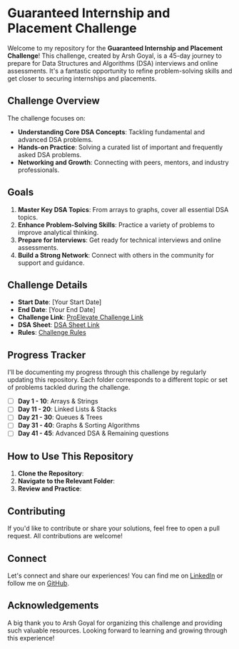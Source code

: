 # Guaranteed Internship and Placement Challenge

Welcome to my repository for the **Guaranteed Internship and Placement Challenge**! This challenge, created by Arsh Goyal, is a 45-day journey to prepare for Data Structures and Algorithms (DSA) interviews and online assessments. It's a fantastic opportunity to refine problem-solving skills and get closer to securing internships and placements.

## Challenge Overview

The challenge focuses on:
- **Understanding Core DSA Concepts**: Tackling fundamental and advanced DSA problems.
- **Hands-on Practice**: Solving a curated list of important and frequently asked DSA problems.
- **Networking and Growth**: Connecting with peers, mentors, and industry professionals.

## Goals

1. **Master Key DSA Topics**: From arrays to graphs, cover all essential DSA topics.
2. **Enhance Problem-Solving Skills**: Practice a variety of problems to improve analytical thinking.
3. **Prepare for Interviews**: Get ready for technical interviews and online assessments.
4. **Build a Strong Network**: Connect with others in the community for support and guidance.

## Challenge Details

- **Start Date**: [Your Start Date]
- **End Date**: [Your End Date]
- **Challenge Link**: [ProElevate Challenge Link](https://www.proelevate.in/dsa-practice)
- **DSA Sheet**: [DSA Sheet Link](https://docs.google.com/spreadsheets/d/1YzZRfsxkdp4v1vVhVZVICDW4vOYZdmd-dlWi_14nW4Y/edit#gid=0)
- **Rules**: [Challenge Rules](https://docs.google.com/document/d/1LLHC7sd9nIf-GifO8Iu6IHYt0Hb75U0rRdtGVPjJktk/edit)

## Progress Tracker

I'll be documenting my progress through this challenge by regularly updating this repository. Each folder corresponds to a different topic or set of problems tackled during the challenge.

- [ ] **Day 1 - 10**: Arrays & Strings
- [ ] **Day 11 - 20**: Linked Lists & Stacks
- [ ] **Day 21 - 30**: Queues & Trees
- [ ] **Day 31 - 40**: Graphs & Sorting Algorithms
- [ ] **Day 41 - 45**: Advanced DSA & Remaining questions

## How to Use This Repository

1. **Clone the Repository**:
2. **Navigate to the Relevant Folder**: 
3. **Review and Practice**: 

## Contributing

If you'd like to contribute or share your solutions, feel free to open a pull request. All contributions are welcome!

## Connect

Let's connect and share our experiences! You can find me on [LinkedIn](https://www.linkedin.com/in/tushti-savarn/) or follow me on [GitHub](https://github.com/tushti-savarn).

## Acknowledgements

A big thank you to Arsh Goyal for organizing this challenge and providing such valuable resources. Looking forward to learning and growing through this experience!

